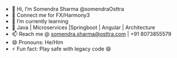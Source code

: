 - 👋 Hi, I’m Somendra Sharma @somendraOsttra
- 👀 Connect me for FX/Harmony3
- 🌱 I’m currently learning
- 💞️ Java | Microservices |Springboot | Angular | Architecture 
- 📫 Reach me @ somendra.sharma@osttra.com | +91 8073855579
- 😄 Pronouns: He/Him
- ⚡ Fun fact: Play safe with legacy code 😄

<!---
somendraOsttra/somendraOsttra is a ✨ special ✨ repository because its `README.md` (this file) appears on your GitHub profile.
You can click the Preview link to take a look at your changes.
--->
